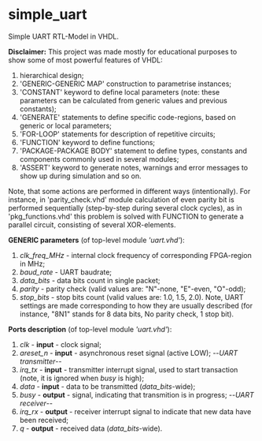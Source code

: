 # simple_uart
Simple UART RTL-Model in VHDL.

**Disclaimer:**
This project was made mostly for educational purposes to show some of most powerful features of VHDL:
  1) hierarchical design;
  2) 'GENERIC-GENERIC MAP' construction to parametrise instances;
  3) 'CONSTANT' keyword to define local parameters (note: these parameters can be calculated from generic values and previous constants);
  4) 'GENERATE' statements to define specific code-regions, based on generic or local parameters;
  5) 'FOR-LOOP' statements for description of repetitive circuits;
  6) 'FUNCTION' keyword to define functions;
  7) 'PACKAGE-PACKAGE BODY' statement to define types, constants and components commonly used in several modules;
  8) 'ASSERT' keyword to generate notes, warnings and error messages to show up during simulation
  and so on.
  
Note, that some actions are performed in different ways (intentionally). For instance, in 'parity_check.vhd' module calculation of even parity bit is performed sequentially (step-by-step during several clock cycles), as in 'pkg_functions.vhd' this problem is solved with FUNCTION to generate a parallel circuit, consisting of several XOR-elements.


**GENERIC parameters** (of top-level module *'uart.vhd'*):
  1) *clk_freq_MHz* - internal clock frequency of corresponding FPGA-region in MHz;
  2) *baud_rate*    - UART baudrate;
  3) *data_bits*    - data bits count in single packet;
  4) *parity*       - parity check (valid values are: "N"-none, "E"-even, "O"-odd);
  5) *stop_bits*    - stop bits count (valid values are: 1.0, 1.5, 2.0).
Note, UART settings are made corresponding to how they are usually described (for instance, "8N1" stands for 8 data bits, No parity check, 1 stop bit).

**Ports description** (of top-level module *'uart.vhd'*):
  1) *clk*      - **input**  - clock signal;
  2) *areset_n* - **input**  - asynchronous reset signal (active LOW);
--*UART transmitter*--
  3) *irq_tx*   - **input**  - transmitter interrupt signal, used to start transaction (note, it is ignored when *busy* is high);
  4) *data*     - **input**  - data to be transmitted (*data_bits*-wide);
  5) *busy*     - **output** - signal, indicating that transmition is in progress;
--*UART receiver*--
  6) *irq_rx*   - **output** - receiver interrupt signal to indicate that new data have been received;
  7) *q*        - **output** - received data (*data_bits*-wide).
